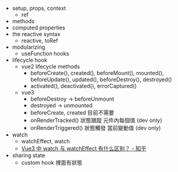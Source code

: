 - setup, props, context
	- ref
- methods
- computed properties
- the reactive syntax
	- reactive, toRef
- modularizing
	- useFunction hooks
- lifecycle hook
	- vue2 lifecycle methods
		- beforeCreate(), created(), beforeMount(), mounted(), beforeUpdate(), updated(), beforeDestroy(), destroyed()
		- activated(), deactivated(), errorCaptured()
	- vue3
		- beforeDestroy -> beforeUnmount
		- destroyed -> unmounted
		- beforeCreate, created 目前不需要
		- onRenderTracked() 狀態跟蹤 元件內每個值 (dev only)
		- onRenderTriggered() 狀態觸發 當前變動值 (dev only)
- watch
	- watchEffect, watch
	- [Vue3 中 watch 与 watchEffect 有什么区别？ - 知乎](https://www.zhihu.com/question/462378193)
- sharing state
	- custom hook 裡面有狀態